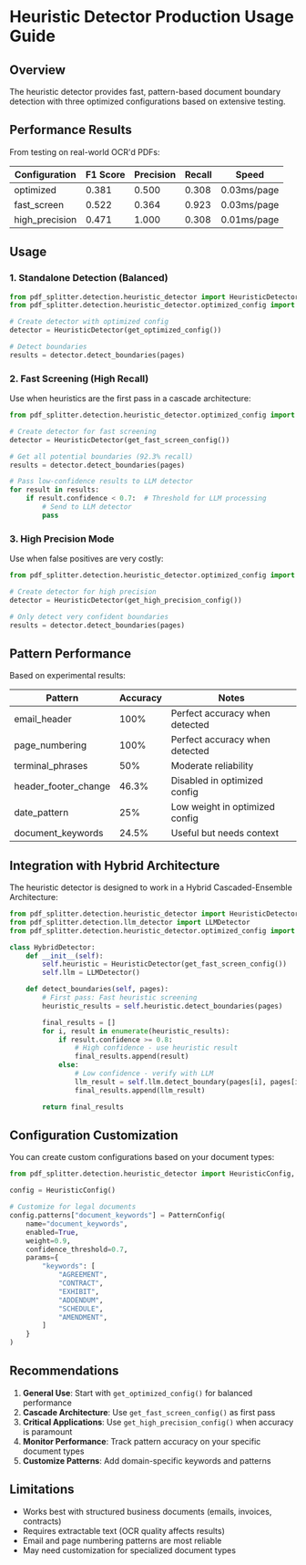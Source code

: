 # Heuristic Detector Production Usage Guide

## Overview

The heuristic detector provides fast, pattern-based document boundary detection with three optimized configurations based on extensive testing.

## Performance Results

From testing on real-world OCR'd PDFs:

| Configuration | F1 Score | Precision | Recall | Speed |
|--------------|----------|-----------|---------|-------|
| optimized | 0.381 | 0.500 | 0.308 | 0.03ms/page |
| fast_screen | 0.522 | 0.364 | 0.923 | 0.03ms/page |
| high_precision | 0.471 | 1.000 | 0.308 | 0.01ms/page |

## Usage

### 1. Standalone Detection (Balanced)

```python
from pdf_splitter.detection.heuristic_detector import HeuristicDetector
from pdf_splitter.detection.heuristic_detector.optimized_config import get_optimized_config

# Create detector with optimized config
detector = HeuristicDetector(get_optimized_config())

# Detect boundaries
results = detector.detect_boundaries(pages)
```

### 2. Fast Screening (High Recall)

Use when heuristics are the first pass in a cascade architecture:

```python
from pdf_splitter.detection.heuristic_detector.optimized_config import get_fast_screen_config

# Create detector for fast screening
detector = HeuristicDetector(get_fast_screen_config())

# Get all potential boundaries (92.3% recall)
results = detector.detect_boundaries(pages)

# Pass low-confidence results to LLM detector
for result in results:
    if result.confidence < 0.7:  # Threshold for LLM processing
        # Send to LLM detector
        pass
```

### 3. High Precision Mode

Use when false positives are very costly:

```python
from pdf_splitter.detection.heuristic_detector.optimized_config import get_high_precision_config

# Create detector for high precision
detector = HeuristicDetector(get_high_precision_config())

# Only detect very confident boundaries
results = detector.detect_boundaries(pages)
```

## Pattern Performance

Based on experimental results:

| Pattern | Accuracy | Notes |
|---------|----------|-------|
| email_header | 100% | Perfect accuracy when detected |
| page_numbering | 100% | Perfect accuracy when detected |
| terminal_phrases | 50% | Moderate reliability |
| header_footer_change | 46.3% | Disabled in optimized config |
| date_pattern | 25% | Low weight in optimized config |
| document_keywords | 24.5% | Useful but needs context |

## Integration with Hybrid Architecture

The heuristic detector is designed to work in a Hybrid Cascaded-Ensemble Architecture:

```python
from pdf_splitter.detection.heuristic_detector import HeuristicDetector
from pdf_splitter.detection.llm_detector import LLMDetector
from pdf_splitter.detection.heuristic_detector.optimized_config import get_fast_screen_config

class HybridDetector:
    def __init__(self):
        self.heuristic = HeuristicDetector(get_fast_screen_config())
        self.llm = LLMDetector()

    def detect_boundaries(self, pages):
        # First pass: Fast heuristic screening
        heuristic_results = self.heuristic.detect_boundaries(pages)

        final_results = []
        for i, result in enumerate(heuristic_results):
            if result.confidence >= 0.8:
                # High confidence - use heuristic result
                final_results.append(result)
            else:
                # Low confidence - verify with LLM
                llm_result = self.llm.detect_boundary(pages[i], pages[i+1])
                final_results.append(llm_result)

        return final_results
```

## Configuration Customization

You can create custom configurations based on your document types:

```python
from pdf_splitter.detection.heuristic_detector import HeuristicConfig, PatternConfig

config = HeuristicConfig()

# Customize for legal documents
config.patterns["document_keywords"] = PatternConfig(
    name="document_keywords",
    enabled=True,
    weight=0.9,
    confidence_threshold=0.7,
    params={
        "keywords": [
            "AGREEMENT",
            "CONTRACT",
            "EXHIBIT",
            "ADDENDUM",
            "SCHEDULE",
            "AMENDMENT",
        ]
    }
)
```

## Recommendations

1. **General Use**: Start with `get_optimized_config()` for balanced performance
2. **Cascade Architecture**: Use `get_fast_screen_config()` as first pass
3. **Critical Applications**: Use `get_high_precision_config()` when accuracy is paramount
4. **Monitor Performance**: Track pattern accuracy on your specific document types
5. **Customize Patterns**: Add domain-specific keywords and patterns

## Limitations

- Works best with structured business documents (emails, invoices, contracts)
- Requires extractable text (OCR quality affects results)
- Email and page numbering patterns are most reliable
- May need customization for specialized document types
